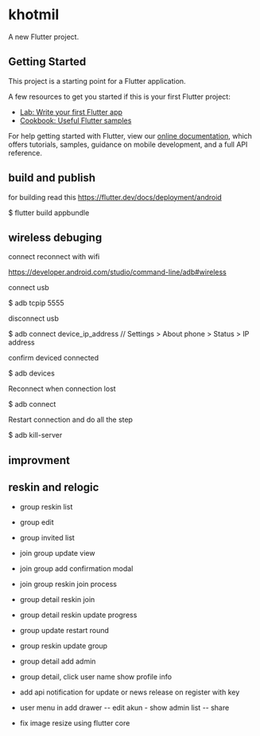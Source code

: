 # khotmil

A new Flutter project.

## Getting Started

This project is a starting point for a Flutter application.

A few resources to get you started if this is your first Flutter project:

- [Lab: Write your first Flutter app](https://flutter.dev/docs/get-started/codelab)
- [Cookbook: Useful Flutter samples](https://flutter.dev/docs/cookbook)

For help getting started with Flutter, view our
[online documentation](https://flutter.dev/docs), which offers tutorials,
samples, guidance on mobile development, and a full API reference.

## build and publish

for building read this https://flutter.dev/docs/deployment/android

$ flutter build appbundle

## wireless debuging

connect reconnect with wifi

https://developer.android.com/studio/command-line/adb#wireless

 connect usb

  $ adb tcpip 5555

 disconnect usb

  $ adb connect device_ip_address // Settings > About phone > Status > IP address

confirm deviced connected

 $ adb devices

Reconnect when connection lost

 $ adb connect

Restart connection and do all the step

 $ adb kill-server

## improvment

## reskin and relogic

- group reskin list
- group edit
- group invited list

- join group update view
- join group add confirmation modal
- join group reskin join process

- group detail reskin join
- group detail reskin update progress
- group update restart round
- group reskin update group
- group detail add admin
- group detail, click user name show profile info


- add api notification for update or news release on register with key


- user menu in add drawer
-- edit akun - show admin list
-- share

- fix image resize using flutter core
